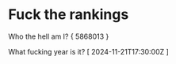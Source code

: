 # Fuck the rankings

Who the hell am I?
{ 5868013 }

What fucking year is it?
[ 2024-11-21T17:30:00Z ]
